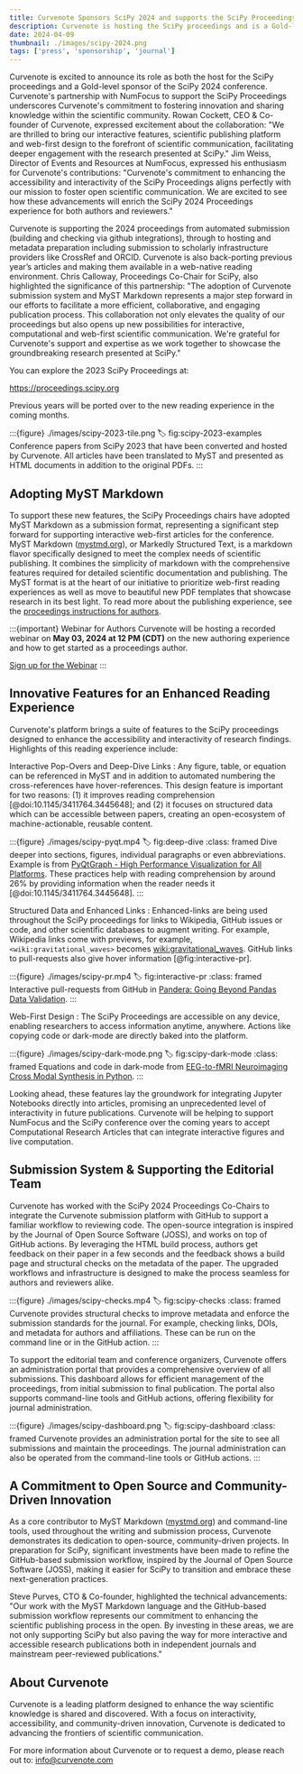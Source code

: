 ```yaml
---
title: Curvenote Sponsors SciPy 2024 and supports the SciPy Proceedings
description: Curvenote is hosting the SciPy proceedings and is a Gold-level sponsor of the SciPy 2024 conference. The new proceedings, hosted by Curvenote, are web-first and interactive. Curvenote is supporting the 2024 proceedings from automated submission, through to hosting and metadata preparation including submission to scholarly infrastructure providers like CrossRef and ORCID.
date: 2024-04-09
thumbnail: ./images/scipy-2024.png
tags: ['press', 'sponsorship', 'journal']
---
```


Curvenote is excited to announce its role as both the host for the SciPy proceedings and a Gold-level sponsor of the SciPy 2024 conference. Curvenote's partnership with NumFocus to support the SciPy Proceedings underscores Curvenote's commitment to fostering innovation and sharing knowledge within the scientific community. Rowan Cockett, CEO & Co-founder of Curvenote, expressed excitement about the collaboration: "We are thrilled to bring our interactive features, scientific publishing platform and web-first design to the forefront of scientific communication, facilitating deeper engagement with the research presented at SciPy." Jim Weiss, Director of Events and Resources at NumFocus, expressed his enthusiasm for Curvenote's contributions: "Curvenote's commitment to enhancing the accessibility and interactivity of the SciPy Proceedings aligns perfectly with our mission to foster open scientific communication. We are excited to see how these advancements will enrich the SciPy 2024 Proceedings experience for both authors and reviewers."

Curvenote is supporting the 2024 proceedings from automated submission (building and checking via github integrations), through to hosting and metadata preparation including submission to scholarly infrastructure providers like CrossRef and ORCID. Curvenote is also back-porting previous year’s articles and making them available in a web-native reading environment. Chris Calloway, Proceedings Co-Chair for SciPy, also highlighted the significance of this partnership: "The adoption of Curvenote submission system and MyST Markdown represents a major step forward in our efforts to facilitate a more efficient, collaborative, and engaging publication process. This collaboration not only elevates the quality of our proceedings but also opens up new possibilities for interactive, computational and web-first scientific communication. We're grateful for Curvenote's support and expertise as we work together to showcase the groundbreaking research presented at SciPy."

You can explore the 2023 SciPy Proceedings at:

https://proceedings.scipy.org

Previous years will be ported over to the new reading experience in the coming months.

:::{figure} ./images/scipy-2023-tile.png
:label: fig:scipy-2023-examples
Conference papers from SciPy 2023 that have been converted and hosted by Curvenote. All articles have been translated to MyST and presented as HTML documents in addition to the original PDFs.
:::

## Adopting MyST Markdown

To support these new features, the SciPy Proceedings chairs have adopted MyST Markdown as a submission format, representing a significant step forward for supporting interactive web-first articles for the conference. MyST Markdown ([mystmd.org](https://mystmd.org)), or Markedly Structured Text, is a markdown flavor specifically designed to meet the complex needs of scientific publishing. It combines the simplicity of markdown with the comprehensive features required for detailed scientific documentation and publishing. The MyST format is at the heart of our initiative to prioritize web-first reading experiences as well as move to beautiful new PDF templates that showcase research in its best light. To read more about the publishing experience, see the [proceedings instructions for authors](https://github.com/scipy-conference/scipy_proceedings?tab=readme-ov-file#instructions-for-authors).

:::{important} Webinar for Authors
Curvenote will be hosting a recorded webinar on **May 03, 2024 at 12 PM (CDT)** on the new authoring experience and how to get started as a proceedings author.

[Sign up for the Webinar](https://www.youtube.com/watch?v=PNnaG-wyDd4)
:::

## Innovative Features for an Enhanced Reading Experience

Curvenote's platform brings a suite of features to the SciPy proceedings designed to enhance the accessibility and interactivity of research findings. Highlights of this reading experience include:

Interactive Pop-Overs and Deep-Dive Links
: Any figure, table, or equation can be referenced in MyST and in addition to automated numbering the cross-references have hover-references. This design feature is important for two reasons: (1) it improves reading comprehension [@doi:10.1145/3411764.3445648]; and (2) it focuses on structured data which can be accessible between papers, creating an open-ecosystem of machine-actionable, reusable content.

:::{figure} ./images/scipy-pyqt.mp4
:label: fig:deep-dive
:class: framed
Dive deeper into sections, figures, individual paragraphs or even abbreviations. Example is from [PyQtGraph - High Performance Visualization for All Platforms](https://scipy.curve.space/articles/gerudo-f2bc6f59-00e). These practices help with reading comprehension by around 26% by providing information when the reader needs it [@doi:10.1145/3411764.3445648].
:::

Structured Data and Enhanced Links
: Enhanced-links are being used throughout the SciPy proceedings for links to Wikipedia, GitHub issues or code, and other scientific databases to augment writing. For example, Wikipedia links come with previews, for example, `<wiki:gravitational_waves>` becomes <wiki:gravitational_waves>. GitHub links to pull-requests also give hover information [@fig:interactive-pr].

:::{figure} ./images/scipy-pr.mp4
:label: fig:interactive-pr
:class: framed
Interactive pull-requests from GitHub in [Pandera: Going Beyond Pandas Data Validation](https://proceedings.scipy.org/articles/gerudo-f2bc6f59-010#retrospective).
:::

Web-First Design
: The SciPy Proceedings are accessible on any device, enabling researchers to access information anytime, anywhere. Actions like copying code or dark-mode are directly baked into the platform.

:::{figure} ./images/scipy-dark-mode.png
:label: fig:scipy-dark-mode
:class: framed
Equations and code in dark-mode from [EEG-to-fMRI Neuroimaging Cross Modal Synthesis in Python](https://proceedings.scipy.org/articles/gerudo-f2bc6f59-007).
:::

Looking ahead, these features lay the groundwork for integrating Jupyter Notebooks directly into articles, promising an unprecedented level of interactivity in future publications. Curvenote will be helping to support NumFocus and the SciPy conference over the coming years to accept Computational Research Articles that can integrate interactive figures and live computation.

## Submission System & Supporting the Editorial Team

Curvenote has worked with the SciPy 2024 Proceedings Co-Chairs to integrate the Curvenote submission platform with GitHub to support a familiar workflow to reviewing code. The open-source integration is inspired by the Journal of Open Source Software (JOSS), and works on top of GitHub actions. By leveraging the HTML build process, authors get feedback on their paper in a few seconds and the feedback shows a build page and structural checks on the metadata of the paper. The upgraded workflows and infrastructure is designed to make the process seamless for authors and reviewers alike.

:::{figure} ./images/scipy-checks.mp4
:label: fig:scipy-checks
:class: framed
Curvenote provides structural checks to improve metadata and enforce the submission standards for the journal. For example, checking links, DOIs, and metadata for authors and affiliations. These can be run on the command line or in the GitHub action.
:::

To support the editorial team and conference organizers, Curvenote offers an administration portal that provides a comprehensive overview of all submissions. This dashboard allows for efficient management of the proceedings, from initial submission to final publication. The portal also supports command-line tools and GitHub actions, offering flexibility for journal administration.

:::{figure} ./images/scipy-dashboard.png
:label: fig:scipy-dashboard
:class: framed
Curvenote provides an administration portal for the site to see all submissions and maintain the proceedings.
The journal administration can also be operated from the command-line tools or GitHub actions.
:::

## A Commitment to Open Source and Community-Driven Innovation

As a core contributor to MyST Markdown ([mystmd.org](https://mystmd.org)) and command-line tools, used throughout the writing and submission process, Curvenote demonstrates its dedication to open-source, community-driven projects. In preparation for SciPy, significant investments have been made to refine the GitHub-based submission workflow, inspired by the Journal of Open Source Software (JOSS), making it easier for SciPy to transition and embrace these next-generation practices.

Steve Purves, CTO & Co-founder, highlighted the technical advancements: "Our work with the MyST Markdown language and the GitHub-based submission workflow represents our commitment to enhancing the scientific publishing process in the open. By investing in these areas, we are not only supporting SciPy but also paving the way for more interactive and accessible research publications both in independent journals and mainstream peer-reviewed publications."

## About Curvenote

Curvenote is a leading platform designed to enhance the way scientific knowledge is shared and discovered. With a focus on interactivity, accessibility, and community-driven innovation, Curvenote is dedicated to advancing the frontiers of scientific communication.

For more information about Curvenote or to request a demo, please reach out to:
[info@curvenote.com](mailto:info@curvenote.com)
